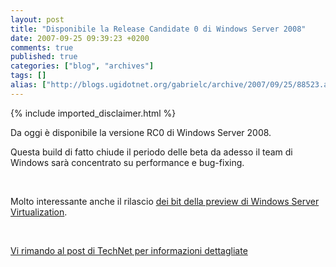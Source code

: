 ```yaml
---
layout: post
title: "Disponibile la Release Candidate 0 di Windows Server 2008"
date: 2007-09-25 09:39:23 +0200
comments: true
published: true
categories: ["blog", "archives"]
tags: []
alias: ["http://blogs.ugidotnet.org/gabrielc/archive/2007/09/25/88523.aspx"]
---
```

<!-- more -->
{% include imported_disclaimer.html %}
<p>Da oggi è disponibile la versione RC0 di Windows Server 2008.</p> <p>Questa build di fatto chiude il periodo delle beta da adesso il team di Windows sarà concentrato su performance e bug-fixing. </p><p>  </p><p>Molto interessante anche il rilascio <a href="http://blogs.technet.com/italy/archive/2007/09/12/windows-server-virtualization-ctp-disponibile-con-la-rc0-di-windows-server-2008.aspx">dei bit della preview di Windows Server Virtualization</a>. </p><p>  </p><p><a href="http://blogs.technet.com/italy/archive/2007/09/25/disponibile-la-release-candidate-0-di-windows-server-2008.aspx" target="_blank">Vi rimando al post di TechNet per informazioni dettagliate</a></p>
